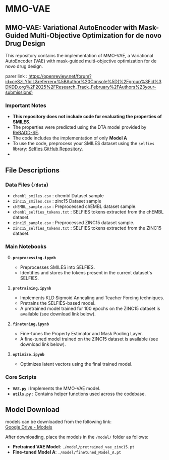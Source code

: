 # MMO-VAE

## MMO-VAE: Variational AutoEncoder with Mask-Guided Multi-Objective Optimization for de novo Drug Design

This repository contains the implementation of MMO-VAE, a Variational AutoEncoder (VAE) with mask-guided multi-objective optimization for de novo drug design.

parer link : https://openreview.net/forum?id=ceSzLYloIL&referrer=%5BAuthor%20Console%5D(%2Fgroup%3Fid%3DKDD.org%2F2025%2FResearch_Track_February%2FAuthors%23your-submissions)

### Important Notes
- **This repository does not include code for evaluating the properties of SMILES.**  
- The properties were predicted using the DTA model provided by [ReBADD-SE](https://github.com/mathcom/ReBADD-SE).
- The code includes the implementation of only **Model A** 
- To use the code, preprocess your SMILES dataset using the `selfies` library: [Selfies GitHub Repository](https://github.com/aspuru-guzik-group/selfies).
- 

## File Descriptions

### Data Files (`/data`)
- `chembl_smiles.csv`  :  chembl Dataset sample
- `zinc15_smiles.csv`  :  zinc15 Dataset sample
- `chEMBL_sample.csv`  : Preprocessed chEMBL dataset sample.
- `chembl_selfies_tokens.txt` : SELFIES tokens extracted from the chEMBL dataset.
- `zinc15_sample.csv` : Preprocessed ZINC15 dataset sample.
- `zinc15_selfies_tokens.txt` : SELFIES tokens extracted from the ZINC15 dataset.

### Main Notebooks
0. **`preprocessing.ipynb`**
   - Preprocesses SMILES into SELFIES.
   - Identifies and stores the tokens present in the current dataset's SELFIES.
   

1. **`pretraining.ipynb`**
   - Implements KLD Sigmoid Annealing and Teacher Forcing techniques.
   - Pretrains the SELFIES-based model.
   - A pretrained model trained for 100 epochs on the ZINC15 dataset is available (see download link below).

2. **`finetuning.ipynb`**
   - Fine-tunes the Property Estimator and Mask Pooling Layer.
   - A fine-tuned model trained on the ZINC15 dataset is available (see download link below).

3. **`optimize.ipynb`**
   - Optimizes latent vectors using the final trained model.

### Core Scripts
- **`VAE.py`** : Implements the MMO-VAE model.
- **`utils.py`** : Contains helper functions used across the codebase.

## Model Download
models can be downloaded from the following link:  
[Google Drive - Models](https://drive.google.com/drive/folders/1cCFS8sXCCnQaiXkg14ixpyUAULcaGPXE?usp=sharing)

After downloading, place the models in the `/model/` folder as follows:

- **Pretrained VAE Model**: `./model/pretrained_vae_zinc15.pt`
- **Fine-tuned Model A**: `./model/finetuned_Model_A.pt`
